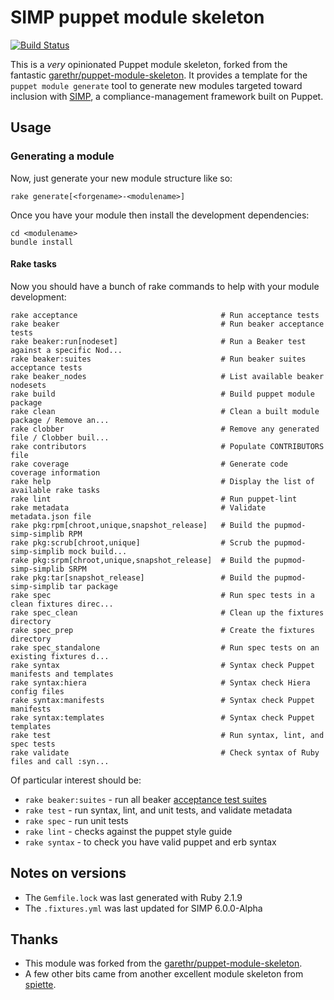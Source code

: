 # SIMP puppet module skeleton
[![Build Status](https://travis-ci.org/simp/puppet-module-skeleton.svg?branch=master)](https://travis-ci.org/simp/puppet-module-skeleton)


This is a _very_ opinionated Puppet module skeleton, forked from the fantastic
[garethr/puppet-module-skeleton](https://github.com/garethr/puppet-module-skeleton).
It provides a template for the `puppet module generate` tool to generate new
modules targeted toward inclusion with
[SIMP](https://github.com/NationalSecurityAgency/SIMP), a compliance-management
framework built on Puppet.

## Usage


### Generating a module

Now, just generate your new module structure like so:

    rake generate[<forgename>-<modulename>]

Once you have your module then install the development dependencies:

    cd <modulename>
    bundle install

#### Rake tasks

Now you should have a bunch of rake commands to help with your module
development:

    rake acceptance                                # Run acceptance tests
    rake beaker                                    # Run beaker acceptance tests
    rake beaker:run[nodeset]                       # Run a Beaker test against a specific Nod...
    rake beaker:suites                             # Run beaker suites acceptance tests
    rake beaker_nodes                              # List available beaker nodesets
    rake build                                     # Build puppet module package
    rake clean                                     # Clean a built module package / Remove an...
    rake clobber                                   # Remove any generated file / Clobber buil...
    rake contributors                              # Populate CONTRIBUTORS file
    rake coverage                                  # Generate code coverage information
    rake help                                      # Display the list of available rake tasks
    rake lint                                      # Run puppet-lint
    rake metadata                                  # Validate metadata.json file
    rake pkg:rpm[chroot,unique,snapshot_release]   # Build the pupmod-simp-simplib RPM
    rake pkg:scrub[chroot,unique]                  # Scrub the pupmod-simp-simplib mock build...
    rake pkg:srpm[chroot,unique,snapshot_release]  # Build the pupmod-simp-simplib SRPM
    rake pkg:tar[snapshot_release]                 # Build the pupmod-simp-simplib tar package
    rake spec                                      # Run spec tests in a clean fixtures direc...
    rake spec_clean                                # Clean up the fixtures directory
    rake spec_prep                                 # Create the fixtures directory
    rake spec_standalone                           # Run spec tests on an existing fixtures d...
    rake syntax                                    # Syntax check Puppet manifests and templates
    rake syntax:hiera                              # Syntax check Hiera config files
    rake syntax:manifests                          # Syntax check Puppet manifests
    rake syntax:templates                          # Syntax check Puppet templates
    rake test                                      # Run syntax, lint, and spec tests
    rake validate                                  # Check syntax of Ruby files and call :syn...

Of particular interest should be:

* `rake beaker:suites` - run all beaker [acceptance test suites](https://github.com/simp/rubygem-simp-beaker-helpers#suites)
* `rake test`          - run syntax, lint, and unit tests, and validate metadata
* `rake spec`          - run unit tests
* `rake lint`          - checks against the puppet style guide
* `rake syntax`        - to check you have valid puppet and erb syntax


## Notes on versions

* The `Gemfile.lock` was last generated with Ruby 2.1.9
* The `.fixtures.yml` was last updated for SIMP 6.0.0-Alpha


## Thanks

- This module was forked from the [garethr/puppet-module-skeleton](https://github.com/garethr/puppet-module-skeleton).
- A few other bits came from another excellent module skeleton from [spiette](https://github.com/spiette/puppet-module-skeleton).

